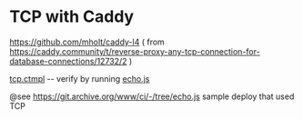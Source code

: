 # TCP with Caddy

https://github.com/mholt/caddy-l4
( from https://caddy.community/t/reverse-proxy-any-tcp-connection-for-database-connections/12732/2 )

[tcp.ctmpl](tcp.ctmpl) -- verify by running [echo.js](echo.js)

@see https://git.archive.org/www/ci/-/tree/echo.js sample deploy that used TCP
